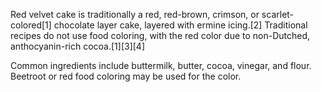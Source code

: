 Red velvet cake is traditionally a red, red-brown, crimson, or scarlet-colored[1] chocolate layer cake, layered with ermine icing.[2] Traditional recipes do not use food coloring, with the red color due to non-Dutched, anthocyanin-rich cocoa.[1][3][4]

Common ingredients include buttermilk, butter, cocoa, vinegar, and flour. Beetroot or red food coloring may be used for the color.